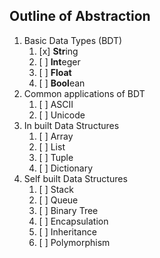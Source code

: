 ## Outline of Abstraction
1. Basic Data Types (BDT)
    1. [x] **Str**ing
    2. [ ] **Int**eger
    3. [ ] **Float**
    4. [ ] **Bool**ean
2. Common applications of BDT
    1. [ ] ASCII
    2. [ ] Unicode
3. In built Data Structures 
    1. [ ] Array
    2. [ ] List
    3. [ ] Tuple
    4. [ ] Dictionary
4. Self built Data Structures 
    1. [ ] Stack
    2. [ ] Queue
    3. [ ] Binary Tree
    4. [ ] Encapsulation
    5. [ ] Inheritance
    6. [ ] Polymorphism
